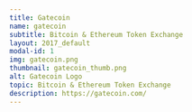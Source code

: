```yaml
---
title: Gatecoin
name: gatecoin
subtitle: Bitcoin & Ethereum Token Exchange
layout: 2017_default
modal-id: 1
img: gatecoin.png
thumbnail: gatecoin_thumb.png
alt: Gatecoin Logo
topic: Bitcoin & Ethereum Token Exchange
description: https://gatecoin.com/
---
```

